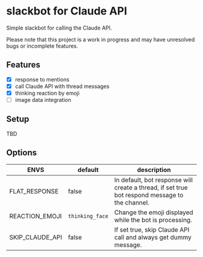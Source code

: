 # slackbot for Claude API

Simple slackbot for calling the Claude API.

Please note that this project is a work in progress and may have unresolved bugs or incomplete features.

## Features

- [x] response to mentions
- [x] call Claude API with thread messages
- [x] thinking reaction by emoji
- [ ] image data integration

## Setup

TBD

## Options

| ENVS | default | description |
| -------- | -------- | -------- |
| FLAT_RESPONSE   | false  | In default, bot response will create a thread, if set true bot respond message to the channel.  |
| REACTION_EMOJI   | `thinking_face` | Change the emoji displayed while the bot is processing. |
| SKIP_CLAUDE_API   | false   | If set true, skip Claude API call and always get dummy message.  |
